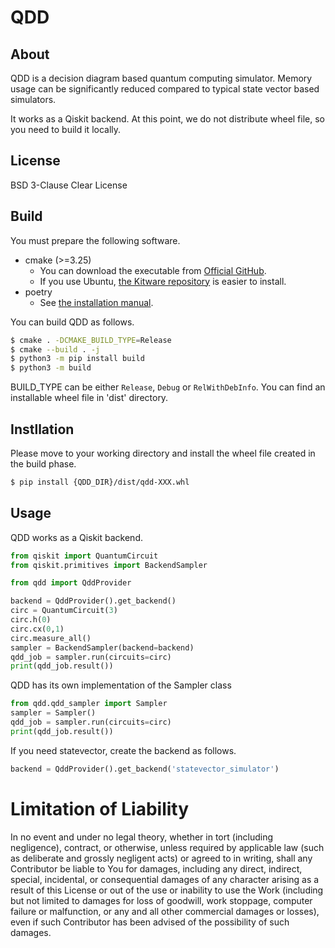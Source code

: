 # QDD
## About
QDD is a decision diagram based quantum computing simulator.
Memory usage can be significantly reduced compared to typical state vector based simulators.

It works as a Qiskit backend.
At this point, we do not distribute wheel file, so you need to build it locally.

## License
BSD 3-Clause Clear License

## Build
You must prepare the following software.

* cmake (>=3.25)
  * You can download the executable from [Official GitHub](https://github.com/Kitware/CMake/releases).
  * If you use Ubuntu, [the Kitware repository](https://apt.kitware.com/) is easier to install.
* poetry
  * See [the installation manual](https://python-poetry.org/docs/#installing-with-the-official-installer).

You can build QDD as follows.
```sh
$ cmake . -DCMAKE_BUILD_TYPE=Release
$ cmake --build . -j
$ python3 -m pip install build
$ python3 -m build
```
BUILD_TYPE can be either `Release`, `Debug` or `RelWithDebInfo`.
You can find an installable wheel file in 'dist' directory.

## Instllation
Please move to your working directory and install the wheel file created in the build phase.
```sh
$ pip install {QDD_DIR}/dist/qdd-XXX.whl
```

## Usage
QDD works as a Qiskit backend.

```py
from qiskit import QuantumCircuit
from qiskit.primitives import BackendSampler

from qdd import QddProvider

backend = QddProvider().get_backend()
circ = QuantumCircuit(3)
circ.h(0)
circ.cx(0,1)
circ.measure_all()
sampler = BackendSampler(backend=backend)
qdd_job = sampler.run(circuits=circ)
print(qdd_job.result())
```

QDD has its own implementation of the Sampler class
```py
from qdd.qdd_sampler import Sampler
sampler = Sampler()
qdd_job = sampler.run(circuits=circ)
print(qdd_job.result())
```

If you need statevector, create the backend as follows.
```py
backend = QddProvider().get_backend('statevector_simulator')
```

# Limitation of Liability
In no event and under no legal theory, whether in tort (including negligence), contract, or otherwise, unless required by applicable law (such as deliberate and grossly negligent acts) or agreed to in writing, shall any Contributor be liable to You for damages, including any direct, indirect, special, incidental, or consequential damages of any character arising as a result of this License or out of the use or inability to use the Work (including but not limited to damages for loss of goodwill, work stoppage, computer failure or malfunction, or any and all other commercial damages or losses), even if such Contributor has been advised of the possibility of such damages.

